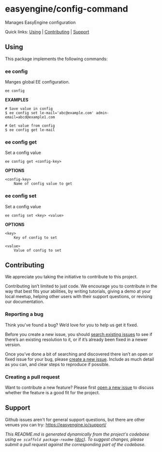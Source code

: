 easyengine/config-command
=========================

Manages EasyEngine configuration



Quick links: [Using](#using) | [Contributing](#contributing) | [Support](#support)

## Using

This package implements the following commands:

### ee config

Manges global EE configuration.

~~~
ee config
~~~

**EXAMPLES**

    # Save value in config
    $ ee config set le-mail='abc@example.com' admin-email=abcd@example1.com

    # Get value from config
    $ ee config get le-mail



### ee config get

Set a config value

~~~
ee config get <config-key>
~~~

**OPTIONS**

	<config-key>
		Name of config value to get



### ee config set

Set a config value

~~~
ee config set <key> <value>
~~~

**OPTIONS**

	<key>
		Key of config to set

	<value>
		Value of config to set

## Contributing

We appreciate you taking the initiative to contribute to this project.

Contributing isn’t limited to just code. We encourage you to contribute in the way that best fits your abilities, by writing tutorials, giving a demo at your local meetup, helping other users with their support questions, or revising our documentation.


### Reporting a bug

Think you’ve found a bug? We’d love for you to help us get it fixed.

Before you create a new issue, you should [search existing issues](https://github.com/easyengine/config-command/issues?q=label%3Abug%20) to see if there’s an existing resolution to it, or if it’s already been fixed in a newer version.

Once you’ve done a bit of searching and discovered there isn’t an open or fixed issue for your bug, please [create a new issue](https://github.com/easyengine/config-command/issues/new). Include as much detail as you can, and clear steps to reproduce if possible.

### Creating a pull request

Want to contribute a new feature? Please first [open a new issue](https://github.com/easyengine/config-command/issues/new) to discuss whether the feature is a good fit for the project.

## Support

Github issues aren't for general support questions, but there are other venues you can try: https://easyengine.io/support/


*This README.md is generated dynamically from the project's codebase using `ee scaffold package-readme` ([doc](https://github.com/EasyEngine/scaffold-command)). To suggest changes, please submit a pull request against the corresponding part of the codebase.*
